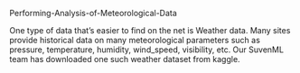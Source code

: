 Performing-Analysis-of-Meteorological-Data


One type of data that’s easier to find on the net is Weather data. Many sites provide historical
data on many meteorological parameters such as pressure, temperature, humidity,
wind_speed, visibility, etc. Our SuvenML team has downloaded one such weather dataset from
kaggle.
